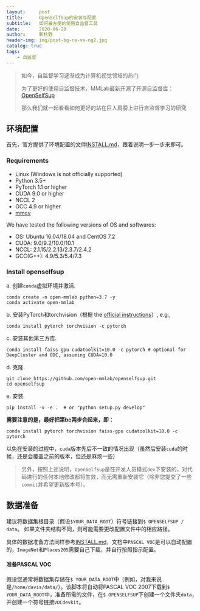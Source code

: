 ```yaml
---
layout:     post
title:      OpenSelfSup的安装与配置
subtitle:   如何最方便的使用自监督工具
date:       2020-06-20
author:     靳秋野
header-img: img/post-bg-re-vs-ng2.jpg
catalog: true
tags:
    - 自监督
---
```


> 如今，自监督学习逐渐成为计算机视觉领域的热门
>
> 为了更好的使用自监督技术，MMLab最新开源了开源自监督库：[OpenSelfSup](https://github.com/open-mmlab/OpenSelfSup)
>
> 那么我们就一起看看如何更好的站在巨人肩膀上进行自监督学习的研究


## 环境配置

首先，官方提供了环境配置的文件[INSTALL.md](https://github.com/open-mmlab/OpenSelfSup/blob/master/docs/INSTALL.md)，跟着说明一步一步来即可。

### Requirements

- Linux (Windows is not officially supported)
- Python 3.5+
- PyTorch 1.1 or higher
- CUDA 9.0 or higher
- NCCL 2
- GCC 4.9 or higher
- [mmcv](https://github.com/open-mmlab/mmcv)

We have tested the following versions of OS and softwares:

- OS: Ubuntu 16.04/18.04 and CentOS 7.2
- CUDA: 9.0/9.2/10.0/10.1
- NCCL: 2.1.15/2.2.13/2.3.7/2.4.2
- GCC(G++): 4.9/5.3/5.4/7.3

### Install openselfsup

a. 创建`conda`虚拟环境并激活.

```shell
conda create -n open-mmlab python=3.7 -y
conda activate open-mmlab
```

b. 安装PyTorch和torchvision（根据 the [official instructions](https://pytorch.org/)）, e.g.,

```shell
conda install pytorch torchvision -c pytorch
```

c. 安装其他第三方库.

```shell
conda install faiss-gpu cudatoolkit=10.0 -c pytorch # optional for DeepCluster and ODC, assuming CUDA=10.0
```

d. 克隆.

```shell
git clone https://github.com/open-mmlab/openselfsup.git
cd openselfsup
```

e. 安装.

```shell
pip install -v -e .  # or "python setup.py develop"
```

**需要注意的是，最好把第bc两步合起来，即：**

```shell
conda install pytorch torchvision faiss-gpu cudatoolkit=10.0 -c pytorch
```

以免在安装的过程中，`cuda`版本先后不一致的情况出现（虽然后安装`cuda`的时候，还是会覆盖之前的版本，但还是麻烦一些）

> 另外，按照上述说明，`OpenSelfSup`是在开发人员模式`dev`下安装的，对代码进行的任何本地修改都将生效，而无需重新安装它（除非您提交了一些`commit`并希望更新版本号）。

## 数据准备

建议将数据集根目录（假设`$YOUR_DATA_ROOT`）符号链接到`$ OPENSELFSUP / data`。 如果文件夹结构不同，则可能需要更改配置文件中的相应路径。

具体的数据准备方法同样参考[INSTALL.md](https://github.com/open-mmlab/OpenSelfSup/blob/master/docs/INSTALL.md)，文档中`PASCAL VOC`是可以自动配置的，`ImageNet`和`Places205`需要自己下载，并自行按照指示配置。

#### 准备PASCAL VOC

假设您通常将数据集存储在`$ YOUR_DATA_ROOT`中（例如，对我来说是`/home/davis/data/`）。该脚本将自动将PASCAL VOC 2007下载到​`$ YOUR_DATA_ROOT`中，准备所需的文件，在`$ OPENSELFSUP`下创建一个文件夹`data`，并创建一个符号链接`VOCdevkit`。

